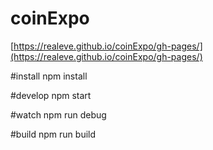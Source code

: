 # coinExpo
[https://realeve.github.io/coinExpo/gh-pages/](https://realeve.github.io/coinExpo/gh-pages/)

#install
npm install

#develop
npm start

#watch
npm run debug

#build
npm run build
